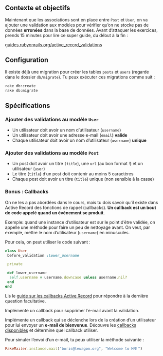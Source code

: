 ## Contexte et objectifs

Maintenant que les associations sont en place entre `Post` et `User`, on va ajouter une validation aux modèles pour vérifier qu’on ne stocke pas de données **erronées** dans la base de données. Avant d’attaquer les exercices, prends 15 minutes pour lire ce super guide, du début à la fin :

[guides.rubyonrails.org/active_record_validations](http://guides.rubyonrails.org/active_record_validations.html)

## Configuration

Il existe déjà une migration pour créer les tables `posts` et `users` (regarde dans le dossier `db/migrate`). Tu peux exécuter ces migrations comme suit :

```bash
rake db:create
rake db:migrate
```

## Spécifications

### Ajouter des validations au modèle `User`

- Un utilisateur doit avoir un nom d’utilisateur (`username`)
- Un utilisateur doit avoir une adresse e-mail (`email`) **valide**
- Chaque utilisateur doit avoir un nom d’utilisateur (`username`) **unique**

### Ajouter des validations au modèle `Post`

- Un post doit avoir un titre `(title`), une `url` (au bon format !) et un utilisateur (`user`)
- Le titre (`title`) d’un post doit contenir au moins 5 caractères
- Chaque post doit avoir un titre (`title`) unique (non sensible à la casse)

### Bonus : Callbacks

On ne les a pas abordées dans le cours, mais tu dois savoir qu'il existe dans Active Record des fonctions de rappel (callbacks). **Un callback est un bout de code appelé quand un événement se produit**.

Exemple: quand une instance d’utilisateur est sur le point d’être validée, on appelle une méthode pour faire un peu de nettoyage avant. On veut, par exemple, mettre le nom d’utilisateur (`username`) en minuscules.

Pour cela, on peut utiliser le code suivant :

```ruby
class User
 before_validation :lower_username

 private

 def lower_username
  self.username = username.downcase unless username.nil?
 end
end
```

Lis le [guide sur les callbacks Active Record](http://guides.rubyonrails.org/active_record_callbacks.html) pour répondre à la dernière question facultative.

Implémente un callback pour supprimer l’e-mail avant la validation.

Implémente un callback qui se déclenche lors de la création d’un utilisateur pour lui envoyer un **e-mail de bienvenue**. Découvre les [callbacks disponibles](http://guides.rubyonrails.org/active_record_callbacks.html#available-callbacks) et détermine quel callback utiliser.

Pour simuler l’envoi d’un e-mail, tu peux utiliser la méthode suivante :

```ruby
FakeMailer.instance.mail("boris@lewagon.org", "Welcome to HN!")
```
